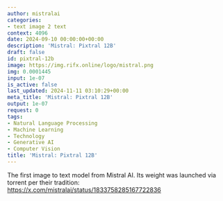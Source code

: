 ```yaml
---
author: mistralai
categories:
- text image 2 text
context: 4096
date: 2024-09-10 00:00:00+00:00
description: 'Mistral: Pixtral 12B'
draft: false
id: pixtral-12b
image: https://img.rifx.online/logo/mistral.png
img: 0.0001445
input: 1e-07
is_active: false
last_updated: 2024-11-11 03:10:29+00:00
meta_title: 'Mistral: Pixtral 12B'
output: 1e-07
request: 0
tags:
- Natural Language Processing
- Machine Learning
- Technology
- Generative AI
- Computer Vision
title: 'Mistral: Pixtral 12B'
---
```




The first image to text model from Mistral AI. Its weight was launched via torrent per their tradition: https://x.com/mistralai/status/1833758285167722836

